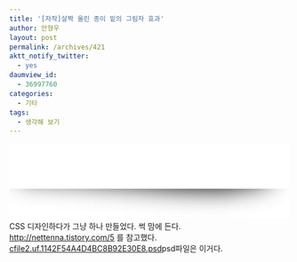 ```yaml
---
title: '[자작]살짝 올린 종이 밑의 그림자 효과'
author: 안형우
layout: post
permalink: /archives/421
aktt_notify_twitter:
  - yes
daumview_id:
  - 36997760
categories:
  - 기타
tags:
  - 생각해 보기
---
```

<img src="/uploads/legacy/old-images/1/cfile2.uf.187ADC584D4BC8B818B2F5.jpg" class="aligncenter" width="524" height="136" alt="" />CSS 디자인하다가 그냥 하나 만들었다. 썩 맘에 든다.  
<a target="_blank" href="http://nettenna.tistory.com/5">http://nettenna.tistory.com/5</a> 를 참고했다.  
<a href="/uploads/legacy/old-images/1/cfile2.uf.1142F54A4D4BC8B92E30E8.psd" class="aligncenter" />cfile2.uf.1142F54A4D4BC8B92E30E8.psd</a>psd파일은 이거다.